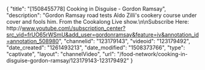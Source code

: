 {
    "title": "[1508455778] Cooking in Disguise - Gordon Ramsay",
    "description": "Gordon Ramsay road tests Aldo Zilli's cookery course under cover and fools him. From the Cookalong Live show.\n\nSubscribe Here: http:\/\/www.youtube.com\/subscription_center?src_vid=frUO65rWSmU&add_user=gordonramsay&feature=iv&annotation_id=annotation_508980",
    "channelid": "123179143",
    "videoid": "123179492",
    "date_created": "1261493213",
    "date_modified": "1508373766",
    "type": "captivate",
    "layout": "channelVideo",
    "url": "\/food-network\/cooking-in-disguise-gordon-ramsay\/123179143-123179492"
}